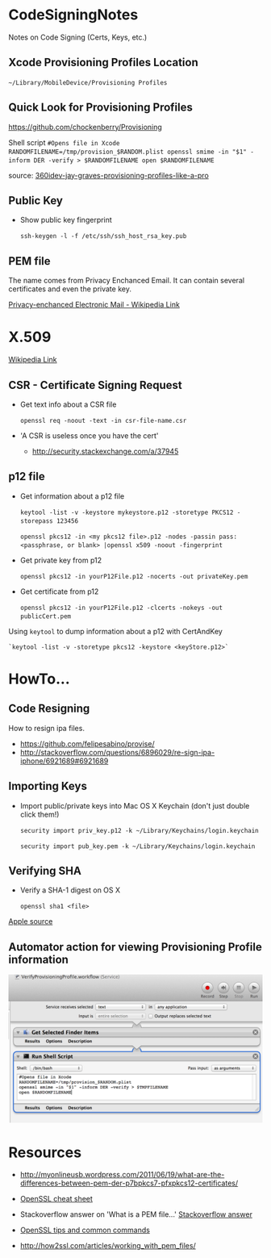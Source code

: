 CodeSigningNotes
================

Notes on Code Signing (Certs, Keys, etc.)

Xcode Provisioning Profiles Location
--------------------------------------

  `~/Library/MobileDevice/Provisioning Profiles`


Quick Look for Provisioning Profiles
-------------------------------------
https://github.com/chockenberry/Provisioning



Shell script
    ```
    #Opens file in Xcode
    RANDOMFILENAME=/tmp/provision_$RANDOM.plist
    openssl smime -in "$1" -inform DER -verify > $RANDOMFILENAME
    open $RANDOMFILENAME
    ```

source: [360idev-jay-graves-provisioning-profiles-like-a-pro](http://www.doubleencore.com/2013/09/360idev-jay-graves-provisioning-profiles-like-a-pro/)

Public Key
----------

* Show public key fingerprint
    
    `ssh-keygen -l -f /etc/ssh/ssh_host_rsa_key.pub`

PEM file
-------

The name comes from Privacy Enchanced Email. It can contain several certificates and even the private key.





[Privacy-enchanced Electronic Mail - Wikipedia Link](http://en.wikipedia.org/wiki/Privacy-enhanced_Electronic_Mail)


X.509
=====
[Wikipedia Link](http://en.wikipedia.org/wiki/X.509)


CSR - Certificate Signing Request
---------------------------------

* Get text info about a CSR file

    `openssl req -noout -text -in csr-file-name.csr`
    
* 'A CSR is useless once you have the cert'
  * http://security.stackexchange.com/a/37945


p12 file
--------

* Get information about a p12 file

    `keytool -list -v -keystore mykeystore.p12 -storetype PKCS12 -storepass 123456`

    `openssl pkcs12 -in <my pkcs12 file>.p12 -nodes -passin pass:<passphrase, or blank> |openssl x509 -noout -fingerprint
`

* Get private key from p12

    `openssl pkcs12 -in yourP12File.p12 -nocerts -out privateKey.pem`

* Get certificate from p12

    `openssl pkcs12 -in yourP12File.p12 -clcerts -nokeys -out publicCert.pem`

Using `keytool` to dump information about a p12 with CertAndKey

    `keytool -list -v -storetype pkcs12 -keystore <keyStore.p12>`

HowTo...
========

## Code Resigning

How to resign ipa files.

* https://github.com/felipesabino/provise/
* http://stackoverflow.com/questions/6896029/re-sign-ipa-iphone/6921689#6921689

## Importing Keys

* Import public/private keys into Mac OS X Keychain (don't just double click them!)

    `security import priv_key.p12 -k ~/Library/Keychains/login.keychain`

    `security import pub_key.pem -k ~/Library/Keychains/login.keychain`

## Verifying SHA

* Verify a SHA-1 digest on OS X

    `openssl sha1 <file>`

[Apple source](http://support.apple.com/kb/ht1652)

Automator action for viewing Provisioning Profile information
-------------------------------------------------------------
![Automator Service Screenshot](screenshots/VerifyProvisioningProfile_workflow.png)

Resources
==============


* http://myonlineusb.wordpress.com/2011/06/19/what-are-the-differences-between-pem-der-p7bpkcs7-pfxpkcs12-certificates/
* [OpenSSL cheat sheet](https://twiki.cern.ch/twiki/bin/view/LinuxSupport/OpenSSLCheatsheet)

* Stackoverflow answer on 'What is a PEM file...'
[Stackoverflow answer](http://serverfault.com/a/9717)
* [OpenSSL tips and common commands](http://how2ssl.com/articles/openssl_commands_and_tips/)
* http://how2ssl.com/articles/working_with_pem_files/
